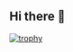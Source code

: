 ## Hi there 👋

[![trophy](https://github-profile-trophy.vercel.app/?username=yusufdanis&theme=dracula&margin-w=10&no-frame=true)](https://github.com/ryo-ma/github-profile-trophy)
